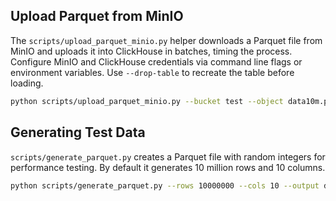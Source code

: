 ## Upload Parquet from MinIO

The `scripts/upload_parquet_minio.py` helper downloads a Parquet file from MinIO and uploads it into ClickHouse in batches, timing the process. Configure MinIO and ClickHouse credentials via command line flags or environment variables. Use `--drop-table` to recreate the table before loading.

```bash
python scripts/upload_parquet_minio.py --bucket test --object data10m.parquet --table parquet_data  --batch-size 200000 --drop-table --ch-user admin  --ch-password password
```

## Generating Test Data

`scripts/generate_parquet.py` creates a Parquet file with random integers for performance testing. By default it generates 10 million rows and 10 columns.

```bash
python scripts/generate_parquet.py --rows 10000000 --cols 10 --output data10m.parquet
```